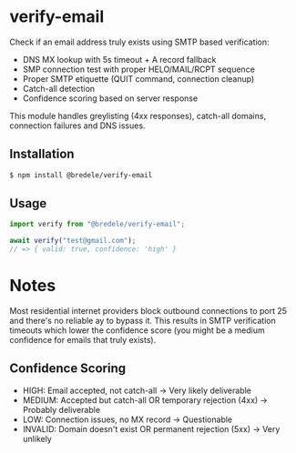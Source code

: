 # verify-email

Check if an email address truly exists using SMTP based verification:

- DNS MX lookup with 5s timeout + A record fallback
- SMP connection test with proper HELO/MAIL/RCPT sequence
- Proper SMTP etiquette (QUIT command, connection cleanup)
- Catch-all detection
- Confidence scoring based on server response

This module handles greylisting (4xx responses), catch-all domains, connection failures and DNS issues.

## Installation

```sh
$ npm install @bredele/verify-email
```

## Usage

```ts
import verify from "@bredele/verify-email";

await verify("test@gmail.com");
// => { valid: true, confidence: 'high' }
```

# Notes

Most residential internet providers block outbound connections to port 25 and there's no reliable ay to bypass it. This results in SMTP verification timeouts which lower the confidence score (you might be a medium confidence for emails that truly exists).

## Confidence Scoring

- HIGH: Email accepted, not catch-all → Very likely deliverable
- MEDIUM: Accepted but catch-all OR temporary rejection (4xx) → Probably deliverable
- LOW: Connection issues, no MX record → Questionable
- INVALID: Domain doesn't exist OR permanent rejection (5xx) → Very unlikely
